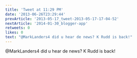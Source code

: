 ```yaml
---
title: 'Tweet at 11:29 PM'
date: '2013-06-26T23:29:44'
prevArticle: '2013-05-17_tweet-2013-05-17-17-04-52'
nextArticle: '2014-01-30_blogger-app'
retweets: 0
likes: 0
text: "@MarkLanders4 did u hear de news? K Rudd is back!"
---
```

@MarkLanders4 did u hear de news? K Rudd is back!